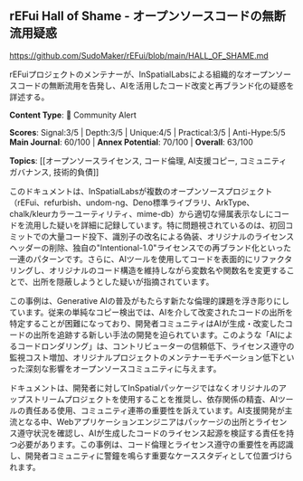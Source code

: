 ## rEFui Hall of Shame - オープンソースコードの無断流用疑惑

https://github.com/SudoMaker/rEFui/blob/main/HALL_OF_SHAME.md

rEFuiプロジェクトのメンテナーが、InSpatialLabsによる組織的なオープンソースコードの無断流用を告発し、AIを活用したコード改変と再ブランド化の疑惑を詳述する。

**Content Type**: 🚨 Community Alert

**Scores**: Signal:3/5 | Depth:3/5 | Unique:4/5 | Practical:3/5 | Anti-Hype:5/5
**Main Journal**: 60/100 | **Annex Potential**: 70/100 | **Overall**: 63/100

**Topics**: [[オープンソースライセンス, コード倫理, AI支援コピー, コミュニティガバナンス, 技術的負債]]

このドキュメントは、InSpatialLabsが複数のオープンソースプロジェクト（rEFui、refurbish、undom-ng、Deno標準ライブラリ、ArkType、chalk/kleurカラーユーティリティ、mime-db）から適切な帰属表示なしにコードを流用した疑いを詳細に記録しています。特に問題視されているのは、初回コミットでの大量コード投下、識別子の改名による偽装、オリジナルのライセンスヘッダーの削除、独自の"Intentional-1.0"ライセンスでの再ブランド化といった一連のパターンです。さらに、AIツールを使用してコードを表面的にリファクタリングし、オリジナルのコード構造を維持しながら変数名や関数名を変更することで、出所を隠蔽しようとした疑いが指摘されています。

この事例は、Generative AIの普及がもたらす新たな倫理的課題を浮き彫りにしています。従来の単純なコピー検出では、AIを介して改変されたコードの出所を特定することが困難になっており、開発者コミュニティはAIが生成・改変したコードの出所を追跡する新しい手法の開発を迫られています。このような「AIによるコードロンダリング」は、コントリビューターの信頼低下、ライセンス遵守の監視コスト増加、オリジナルプロジェクトのメンテナーモチベーション低下といった深刻な影響をオープンソースコミュニティに与えます。

ドキュメントは、開発者に対してInSpatialパッケージではなくオリジナルのアップストリームプロジェクトを使用することを推奨し、依存関係の精査、AIツールの責任ある使用、コミュニティ連帯の重要性を訴えています。AI支援開発が主流となる中、Webアプリケーションエンジニアはパッケージの出所とライセンス遵守状況を確認し、AIが生成したコードのライセンス起源を検証する責任を持つ必要があります。この事例は、コード倫理とライセンス遵守の重要性を再認識し、開発者コミュニティに警鐘を鳴らす重要なケーススタディとして位置づけられます。
